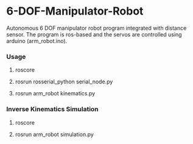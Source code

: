 # 6-DOF-Manipulator-Robot
Autonomous 6 DOF manipulator robot program integrated with distance sensor. The program is ros-based and the servos are controlled using arduino (arm_robot.ino).

### Usage
1. roscore

2. rosrun rosserial_python serial_node.py

3. rosrun arm_robot kinematics.py

### Inverse Kinematics Simulation
1. roscore

2. rosrun arm_robot simulation.py
